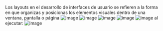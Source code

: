  Los layouts en el desarrollo de interfaces de usuario se refieren a la forma en que organizas y posicionas los elementos visuales dentro de una ventana, pantalla o página
![image](https://github.com/RonaldVictores/RonaldVictoresPAG/assets/168298550/71b95be6-4f61-414a-bd11-8755eda32a14)
![image](https://github.com/RonaldVictores/RonaldVictoresPAG/assets/168298550/6b4db7ce-caef-4ed7-a166-339fd7070104)
![image](https://github.com/RonaldVictores/RonaldVictoresPAG/assets/168298550/dada4d07-5061-4108-a414-1c7cfbffd577)
![image](https://github.com/RonaldVictores/RonaldVictoresPAG/assets/168298550/9aa4acd2-ed8d-43f0-a3f5-27a01e64751b)
![image](https://github.com/RonaldVictores/RonaldVictoresPAG/assets/168298550/1d6d0eff-3b40-47ba-8b5f-67f0b464b993)
al ejecutar:
![image](https://github.com/RonaldVictores/RonaldVictoresPAG/assets/168298550/e514a498-989b-49c0-82f9-858baa10704b)

